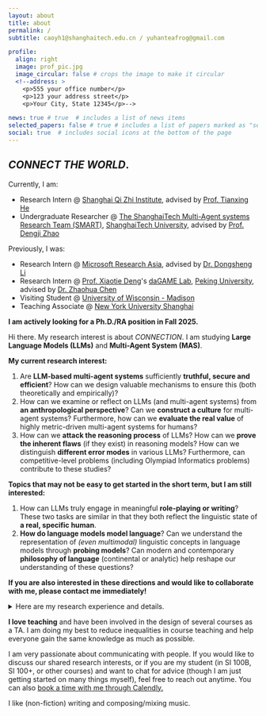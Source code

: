 ```yaml
---
layout: about
title: about
permalink: /
subtitle: caoyh1@shanghaitech.edu.cn / yuhanteafrog@gmail.com

profile:
  align: right
  image: prof_pic.jpg
  image_circular: false # crops the image to make it circular
  <!--address: >
    <p>555 your office number</p>
    <p>123 your address street</p>
    <p>Your City, State 12345</p>-->

news: true # true  # includes a list of news items
selected_papers: false # true # includes a list of papers marked as "selected={true}"
social: true  # includes social icons at the bottom of the page
---
```


<style>
  details {
      margin-top: 1em;
      margin-bottom: 1em;
  }
</style>


## *CONNECT THE WORLD*.

Currently, I am:

- Research Intern @ [Shanghai Qi Zhi Institute](https://sqz.ac.cn/en), advised by [Prof. Tianxing He](https://cloudygoose.github.io/)
- Undergraduate Researcher @ [The ShanghaiTech Multi-Agent systems Research Team (SMART)](http://dengji-zhao.net/smart/index.html), [ShanghaiTech University](https://www.shanghaitech.edu.cn/eng/), advised by [Prof. Dengji Zhao](http://dengji-zhao.net/)

Previously, I was:

- Research Intern @ [Microsoft Research Asia](https://www.msra.cn/), advised by [Dr. Dongsheng Li](http://recmind.cn/)
- Research Intern @ [Prof. Xiaotie Deng](https://cfcs.pku.edu.cn/english/people/faculty/xiaotiedeng/index.htm)'s [daGAME Lab](https://cfcs.pku.edu.cn/english/research/researchlabs/237314.htm), [Peking University](https://english.pku.edu.cn/), advised by [Dr. Zhaohua Chen](https://daleczh.github.io/)
- Visiting Student @ [University of Wisconsin - Madison](https://www.wisc.edu/)
- Teaching Associate @ [New York University Shanghai](https://shanghai.nyu.edu/)

<!-- Hi there. I am a senior undergraduate student at [ShanghaiTech University](https://www.shanghaitech.edu.cn/eng/). I am fortunate to join [The ShanghaiTech Multi-Agent systems Research Team (SMART)](http://dengji-zhao.net/smart/index.html) at ShanghaiTech University, advised by [Prof. Dengji Zhao](http://dengji-zhao.net/). I am now a research intern in [Microsoft Research Asia](https://www.msra.cn/). I was a research intern in [Prof. Xiaotie Deng](https://cfcs.pku.edu.cn/english/people/faculty/xiaotiedeng/index.htm)'s [daGAME Lab](https://cfcs.pku.edu.cn/english/research/researchlabs/237314.htm) at [Peking University](https://english.pku.edu.cn/), advised by [Dr. Zhaohua Chen](https://daleczh.github.io/). I was also a visiting student at [University of Wisconsin - Madison](https://www.wisc.edu/). -->

**I am actively looking for a Ph.D./RA position in Fall 2025.**

Hi there. My research interest is about *CONNECTION*. I am studying **Large Language Models (LLMs)** and **Multi-Agent System (MAS)**. 

**My current research interest:**

1. Are **LLM-based multi-agent systems** sufficiently **truthful, secure and efficient**? How can we design valuable mechanisms to ensure this (both theoretically and empirically)?  
2. How can we examine or reflect on LLMs (and multi-agent systems) from **an anthropological perspective**? Can we **construct a culture** for multi-agent systems? Furthermore, how can we **evaluate the real value** of highly metric-driven multi-agent systems for humans?
3. How can we **attack the reasoning process** of LLMs? How can we **prove the inherent flaws** (if they exist) in reasoning models? How can we distinguish **different error modes** in various LLMs? Furthermore, can competitive-level problems (including Olympiad Informatics problems) contribute to these studies?

**Topics that may not be easy to get started in the short term, but I am still interested:**

1. How can LLMs truly engage in meaningful **role-playing or writing**? These two tasks are similar in that they both reflect the linguistic state of **a real, specific human**.  
2. **How do language models model language**? Can we understand the representation of *(even multimodal)* linguistic concepts in language models through **probing models**? Can modern and contemporary **philosophy of language** (continental or analytic) help reshape our understanding of these questions?

<!-- 1. LLM组成的多智能体系统足够安全和有效率吗？如何设计有价值的机制来保证这一点？
2. 如何攻击LLMs的推理过程？如何证明reasoning model中存在的固定缺陷？如何区分不同LLMs的错误模式？此外，competitive-level problems (including Olympiad Informatics problems)能否在这些研究中有所帮助？
3. LLM到底如何进行真正有价值的角色扮演/写作？这两者有相似之处，因为它们能够体现一个真实的具体的人类在语言上的状态。
4. 如何从人类学的角度考量或反思LLM（以及LLM组成的多智能体系统）？我们是否能构建多智能体系统的“文化”？此外，我们如何评估高度指标化的多智能体系统对人类的真实价值？
5. 语言模型如何建模语言？如何理解语言的概念在语言模型中的体现？能否通过probing model理解（甚至是多模态的）语言的概念在语言模型中的体现？近现代的语言哲学能否对重塑我们的理解有所帮助？ -->

**If you are also interested in these directions and would like to collaborate with me, please contact me immediately!**

<details>
  <summary>Here are my research experience and details. </summary>

  <p>I works on <strong>how multi-agent systems connect with human society</strong>. I am exploring the evolution of competition and cooperation in LLM-based multi-agent systems (with or without human-computer interactions). At the same time, I am deeply interested in aligning large-scale multi-agent systems with human society. This includes, but is not limited to, the intersection of <em>sociology, anthropology, economics, psychology, philosophy, and LLMs</em>. I believe it is crucial to study whether language models can genuinely take on roles within a real social context. </p>

  <p>I am also intrigued about how to design (incentive-compatible) mechanisms on graphs or multi-agent systems, which mainly falls within the field of <strong>Algorithmic Game Theory (AGT)</strong>. My current work revolves around exploring the intersection of LLMs and AGT, with an emphasis on mechanism design for multi-agent systems. </p>

  <p>Previously I worked on how to capture the relationships between different variables using deep learning methods. I was mainly focusing on <strong>Electroencephalogram (EEG)</strong> and <strong>Graph Neural Networks (GNN)</strong>. I am also interested in the use of graph neural networks for the analysis of multi-variable time series data, chemical molecules, social networks and so on. </p>
</details>

  **I love teaching** and have been involved in the design of several courses as a TA. I am doing my best to reduce inequalities in course teaching and help everyone gain the same knowledge as much as possible.

I am very passionate about communicating with people. If you would like to discuss our shared research interests, or if you are my student (in SI 100B, SI 100+, or other courses) and want to chat for advice (though I am just getting started on many things myself), feel free to reach out anytime. You can also <link href="https://assets.calendly.com/assets/external/widget.css" rel="stylesheet"> <script src="https://assets.calendly.com/assets/external/widget.js" type="text/javascript" async></script> <a href="" onclick="Calendly.initPopupWidget({url: 'https://calendly.com/yuhanteafrog/30min'});return false;"> book a time with me through Calendly.</a>

I like (non-fiction) writing and composing/mixing music.

<!--Write your biography here. Tell the world about yourself. Link to your favorite [subreddit](http://reddit.com). You can put a picture in, too. The code is already in, just name your picture `prof_pic.jpg` and put it in the `img/` folder.

Put your address / P.O. box / other info right below your picture. You can also disable any these elements by editing `profile` property of the YAML header of your `_pages/about.md`. Edit `_bibliography/papers.bib` and Jekyll will render your [publications page](/al-folio/publications/) automatically.

Link to your social media connections, too. This theme is set up to use [Font Awesome icons](http://fortawesome.github.io/Font-Awesome/) and [Academicons](https://jpswalsh.github.io/academicons/), like the ones below. Add your Facebook, Twitter, LinkedIn, Google Scholar, or just disable all of them.-->
